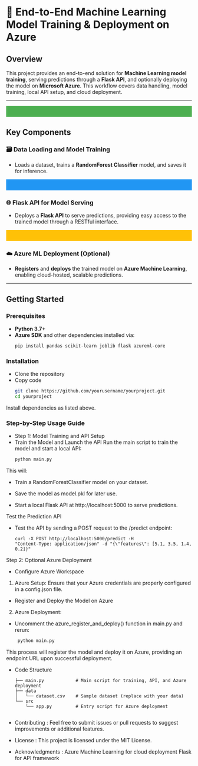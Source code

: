 # 🌟 End-to-End Machine Learning Model Training & Deployment on Azure

## Overview
This project provides an end-to-end solution for **Machine Learning model training**, serving predictions through a **Flask API**, and optionally deploying the model on **Microsoft Azure**. This workflow covers data handling, model training, local API setup, and cloud deployment.

---

<div align="center">
    <svg width="100%" height="30">
        <rect width="100%" height="100%" fill="#4CAF50"/>
    </svg>
</div>

## Key Components

### 🗃️ Data Loading and Model Training
- Loads a dataset, trains a **RandomForest Classifier** model, and saves it for inference.

<div align="center">
    <svg width="100%" height="30">
        <rect width="100%" height="100%" fill="#2196F3"/>
    </svg>
</div>

### 🌐 Flask API for Model Serving
- Deploys a **Flask API** to serve predictions, providing easy access to the trained model through a RESTful interface.

<div align="center">
    <svg width="100%" height="30">
        <rect width="100%" height="100%" fill="#FFC107"/>
    </svg>
</div>

### ☁️ Azure ML Deployment (Optional)
- **Registers** and **deploys** the trained model on **Azure Machine Learning**, enabling cloud-hosted, scalable predictions.

---

## Getting Started

### Prerequisites
- **Python 3.7+**
- **Azure SDK** and other dependencies installed via:
   ```bash
   pip install pandas scikit-learn joblib flask azureml-core

### Installation
- Clone the repository
- Copy code
  ```bash
  git clone https://github.com/yourusername/yourproject.git
  cd yourproject

Install dependencies as listed above.

### Step-by-Step Usage Guide
- Step 1: Model Training and API Setup
- Train the Model and Launch the API
Run the main script to train the model and start a local API:
   ```bash
   python main.py
   

This will:

- Train a RandomForestClassifier model on your dataset.

- Save the model as model.pkl for later use.

- Start a local Flask API at http://localhost:5000 to serve predictions.

Test the Prediction API
- Test the API by sending a POST request to the /predict endpoint:
    ```
    curl -X POST http://localhost:5000/predict -H
    "Content-Type: application/json" -d "{\"features\": [5.1, 3.5, 1.4, 0.2]}"
    
Step 2: Optional Azure Deployment
- Configure Azure Workspace
1. Azure Setup: Ensure that your Azure credentials are properly configured in a config.json file.
- Register and Deploy the Model on Azure
2. Azure Deployment:
- Uncomment the azure_register_and_deploy() function in main.py and rerun:
    ```bash
     python main.py
This process will register the model and deploy it on Azure, providing an endpoint URL upon successful deployment.

- Code Structure
    ```
    ├── main.py            # Main script for training, API, and Azure deployment
    ├── data
    │   └── dataset.csv    # Sample dataset (replace with your data)
    └── src
        └── app.py         # Entry script for Azure deployment


- Contributing :
Feel free to submit issues or pull requests to suggest improvements or additional features.

- License :
This project is licensed under the MIT License.

- Acknowledgments :
Azure Machine Learning for cloud deployment
Flask for API framework


